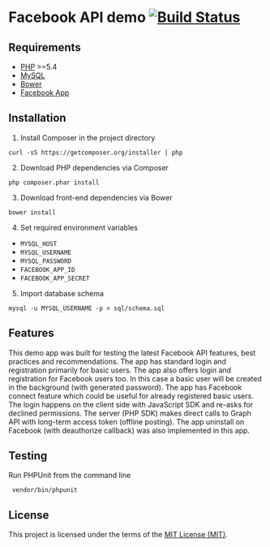 # Facebook API demo [![Build Status](https://travis-ci.org/nyrobert/facebook-api-demo.svg?branch=master)](https://travis-ci.org/nyrobert/facebook-api-demo)

## Requirements

* [PHP](http://php.net) >=5.4
* [MySQL](http://www.mysql.com)
* [Bower](http://bower.io)
* [Facebook App](https://developers.facebook.com/apps)

## Installation

1. Install Composer in the project directory
  
  ```shell
  curl -sS https://getcomposer.org/installer | php
  ```
2. Download PHP dependencies via Composer
  
  ```shell
  php composer.phar install
  ```
3. Download front-end dependencies via Bower

  ```shell
  bower install
  ```
4. Set required environment variables

  * `MYSQL_HOST`
  * `MYSQL_USERNAME`
  * `MYSQL_PASSWORD`
  * `FACEBOOK_APP_ID`
  * `FACEBOOK_APP_SECRET`

5. Import database schema

  ```shell
  mysql -u MYSQL_USERNAME -p < sql/schema.sql
  ```

## Features

This demo app was built for testing the latest Facebook API features, best
practices and recommendations. The app has standard login and registration
primarily for basic users. The app also offers login and registration for
Facebook users too. In this case a basic user will be created in the background
(with generated password). The app has Facebook connect feature which could be
useful for already registered basic users. The login happens on the client side
with JavaScript SDK and re-asks for declined permissions. The server (PHP SDK)
makes direct calls to Graph API with long-term access token (offline posting).
The app uninstall on Facebook (with deauthorize callback) was also implemented
in this app.

## Testing

Run PHPUnit from the command line

 ```shell
  vendor/bin/phpunit
  ```

## License

This project is licensed under the terms of the [MIT License (MIT)](LICENSE).
